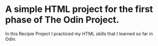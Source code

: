 # A simple HTML project for the first phase of The Odin Project.
In this Recipie Project I practiced my HTML skills that I learned so far in Odin.